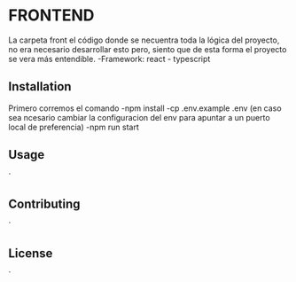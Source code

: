 # FRONTEND
La carpeta front el código donde se necuentra toda la lógica del proyecto, no era necesario desarrollar esto
pero, siento que de esta forma el proyecto se vera más entendible.
-Framework: react - typescript

## Installation
Primero corremos el comando
-npm install
-cp .env.example .env (en caso sea ncesario cambiar la configuracion del env para apuntar a un puerto local de preferencia)
-npm run start

## Usage

`

## Contributing

`

## License

`